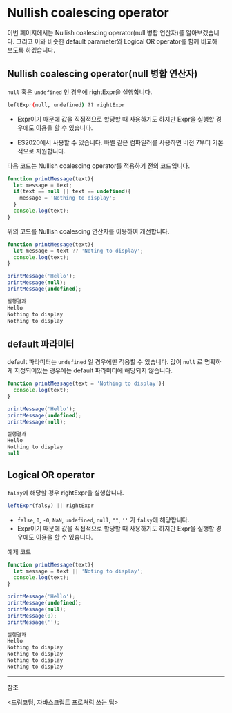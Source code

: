 # Nullish coalescing operator

이번 페이지에서는 Nullish coalescing operator(null 병합 연산자)를 알아보겠습니다. 그리고 이와 비슷한 default parameter와 Logical OR operator를 함께 비교해 보도록 하겠습니다.

## Nullish coalescing operator(null 병합 연산자)

`null` 혹은 `undefined` 인 경우에 rightExpr을 실행합니다.

```bash
leftExpr(null, undefined) ?? rightExpr
```

- Expr이기 때문에 값을 직접적으로 할당할 때 사용하기도 하지만 Expr을 실행할 경우에도 이용을 할 수 있습니다.

- ES2020에서 사용할 수 있습니다. 바벨 같은 컴파일러를 사용하면 버전 7부터 기본적으로 지원합니다.

다음 코드는 Nullish coalescing operator를 적용하기 전의 코드입니다.

```jsx
function printMessage(text){
  let message = text;
  if(text == null || text == undefined){
    message = 'Nothing to display';
  }
  console.log(text);
}
```

위의 코드를 Nullish coalescing 연산자를 이용하여 개선합니다.

```jsx
function printMessage(text){
  let message = text ?? 'Noting to display';
  console.log(text);
}

printMessage('Hello');
printMessage(null);
printMessage(undefined);

실행결과
Hello
Nothing to display
Nothing to display
```

## default 파라미터

default 파라미터는 `undefined` 일 경우에만 적용할 수 있습니다. 값이 `null` 로 명확하게 지정되어있는 경우에는 default 파라미터에 해당되지 않습니다. 

```jsx
function printMessage(text = 'Nothing to display'){
  console.log(text);
}

printMessage('Hello');
printMessage(undefined);
printMessage(null);

실행결과
Hello
Nothing to display
null
```

## Logical OR operator

`falsy`에 해당할 경우 rightExpr을 실행합니다.

```jsx
leftExpr(falsy) || rightExpr
```

- `false`, `0`, `-0`, `NaN`, `undefined`, `null`, `""`, `''` 가 `falsy`에 해당합니다.
- Expr이기 때문에 값을 직접적으로 할당할 때 사용하기도 하지만 Expr을 실행할 경우에도 이용을 할 수 있습니다.

예제 코드

```jsx
function printMessage(text){
  let message = text || 'Noting to display';
  console.log(text);
}

printMessage('Hello');
printMessage(undefined);
printMessage(null);
printMessage(0);
printMessage('');

실행결과
Hello
Nothing to display
Nothing to display
Nothing to display
Nothing to display
```

---

참조

<드림코딩, [자바스크립트 프로처럼 쓰는 팁](https://www.youtube.com/watch?v=BUAhpB3FmS4)>
